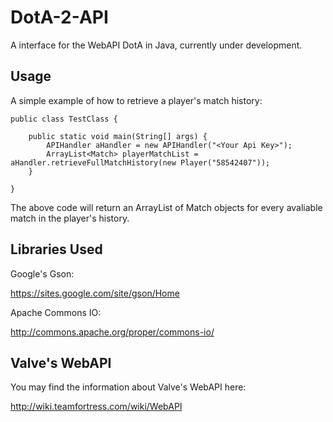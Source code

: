 DotA-2-API
==========

A interface for the WebAPI DotA in Java, currently under development.

Usage
-----

A simple example of how to retrieve a player's match history:

	public class TestClass {

		public static void main(String[] args) {
			APIHandler aHandler = new APIHandler("<Your Api Key>");
			ArrayList<Match> playerMatchList = aHandler.retrieveFullMatchHistory(new Player("58542407"));
		}
		
	}
	
The above code will return an ArrayList of Match objects for every avaliable match in the player's history.
	
Libraries Used
--------------

Google's Gson: 

https://sites.google.com/site/gson/Home

Apache Commons IO:

http://commons.apache.org/proper/commons-io/


Valve's WebAPI
--------------

You may find the information about Valve's WebAPI here:

http://wiki.teamfortress.com/wiki/WebAPI

